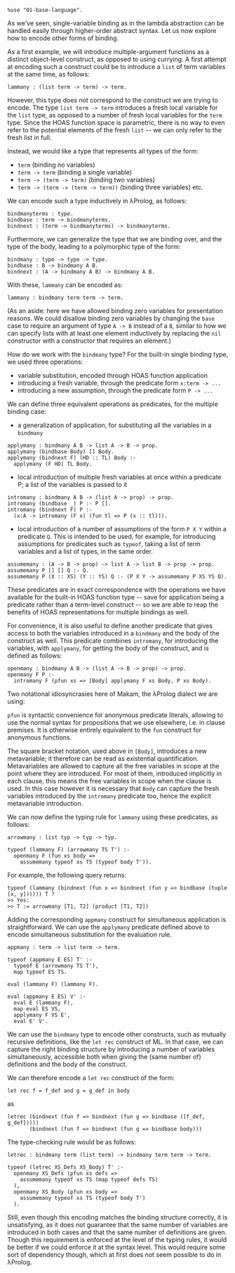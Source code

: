 ```makam
%use "01-base-language".
```

As we've seen, single-variable binding as in the lambda abstraction can be handled easily through
higher-order abstract syntax. Let us now explore how to encode other forms of binding.

As a first example, we will introduce multiple-argument functions as a distinct object-level
construct, as opposed to using currying. A first attempt at encoding such a construct could be to
introduce a `list` of term variables at the same time, as follows:

```makam
lammany : (list term -> term) -> term.
```

However, this type does not correspond to the construct we are trying to encode. The type `list term
-> term` introduces a fresh local variable for the `list` type, as opposed to a number of fresh
local variables for the `term` type. Since the HOAS function space is parametric, there is no way to
even refer to the potential elements of the fresh `list` -- we can only refer to the fresh list in
full.

Instead, we would like a type that represents all types of the form:
 - `term` (binding no variables)
 - `term -> term` (binding a single variable)
 - `term -> (term -> term)` (binding two variables)
 - `term -> (term -> (term -> term))` (binding three variables)
etc.

We can encode such a type inductively in λProlog, as follows:

```makam
bindmanyterms : type.
bindbase : term -> bindmanyterms.
bindnext : (term -> bindmanyterms) -> bindmanyterms.
```

Furthermore, we can generalize the type that we are binding over, and the type of the body, leading
to a polymorphic type of the form:

```makam
bindmany : type -> type -> type.
bindbase : B -> bindmany A B.
bindnext : (A -> bindmany A B) -> bindmany A B.
```

With these, `lammany` can be encoded as: 

```makam
lammany : bindmany term term -> term.
```

(As an aside: here we have allowed binding zero variables for presentation reasons.  We could
disallow binding zero variables by changing the `base` case to require an argument of type `A -> B`
instead of a `B`, similar to how we can specify lists with at least one element inductively by
replacing the `nil` constructor with a constructor that requires an element.)

How do we work with the `bindmany` type? For the built-in single binding type, we used three
operations:

- variable substitution, encoded through HOAS function application
- introducing a fresh variable, through the predicate form `x:term -> ...`
- introducing a new assumption, through the predicate form `P -> ...`

We can define three equivalent operations as predicates, for the multiple binding
case: 

- a generalization of application, for substituting all the variables in a `bindmany` 

```makam
applymany : bindmany A B -> list A -> B -> prop.
applymany (bindbase Body) [] Body.
applymany (bindnext F) (HD :: TL) Body :-
  applymany (F HD) TL Body.
```

- local introduction of multiple fresh variables at once within a predicate P; a list
  of the variables is passed to it 

```makam
intromany : bindmany A B -> (list A -> prop) -> prop.
intromany (bindbase _) P :- P [].
intromany (bindnext F) P :-
  (x:A -> intromany (F x) (fun tl => P (x :: tl))).
```

- local introduction of a number of assumptions of the form `P X Y` within a predicate
   `Q`. This is intended to be used, for example, for introducing assumptions for predicates
   such as `typeof`, taking a list of term variables and a list of types, in the same order.

```makam
assumemany : (A -> B -> prop) -> list A -> list B -> prop -> prop.
assumemany P [] [] Q :- Q.
assumemany P (X :: XS) (Y :: YS) Q :- (P X Y -> assumemany P XS YS Q).
```

These predicates are in exact correspondence with the operations we have available for the built-in
HOAS function type -- save for application being a predicate rather than a term-level construct --
so we are able to reap the benefits of HOAS representations for multiple bindings as well.

For convenience, it is also useful to define another predicate that gives access to both the
variables introduced in a `bindmany` and the body of the construct as well.  This predicate combines
`intromany`, for introducing the variables, with `applymany`, for getting the body of the construct,
and is defined as follows:

```makam
openmany : bindmany A B -> (list A -> B -> prop) -> prop.
openmany F P :-
  intromany F (pfun xs => [Body] applymany F xs Body, P xs Body).
```

Two notational idiosyncrasies here of Makam, the λProlog dialect we are using:

`pfun` is syntactic convenience for anonymous predicate literals, allowing to use the normal syntax
for propositions that we use elsewhere, i.e. in clause premises.  It is otherwise entirely
equivalent to the `fun` construct for anonymous functions.

The square bracket notation, used above in `[Body]`, introduces a new metavariable; it therefore can
be read as existential quantification. Metavariables are allowed to capture all the free variables
in scope at the point where they are introduced.  For most of them, introduced implicitly in each
clause, this means the free variables in scope when the clause is used. In this case however it is
necessary that `Body` can capture the fresh variables introduced by the `intromany` predicate too,
hence the explicit metavariable introduction.

We can now define the typing rule for `lammany` using these predicates, as follows: 

```makam
arrowmany : list typ -> typ -> typ.

typeof (lammany F) (arrowmany TS T') :-
  openmany F (fun xs body =>
    assumemany typeof xs TS (typeof body T')).
```

For example, the following query returns: 

```makam
typeof (lammany (bindnext (fun x => bindnext (fun y => bindbase (tuple [x, y]))))) T ?
>> Yes:
>> T := arrowmany [T1, T2] (product [T1, T2])
```

Adding the corresponding `appmany` construct for simultaneous application is straightforward. We can
use the `applymany` predicate defined above to encode simultaneous substitution for the evaluation
rule.

```makam
appmany : term -> list term -> term.

typeof (appmany E ES) T' :-
  typeof E (arrowmany TS T'),
  map typeof ES TS.

eval (lammany F) (lammany F).

eval (appmany E ES) V' :-
  eval E (lammany F),
  map eval ES VS,
  applymany F VS E',
  eval E' V'.
```

We can use the `bindmany` type to encode other constructs, such as mutually recursive definitions,
like the `let rec` construct of ML. In that case, we can capture the right binding structure by
introducing a number of variables simultaneously, accessible both when giving the (same number of)
definitions and the body of the construct.

We can therefore encode a `let rec` construct of the form:

```
let rec f = f_def and g = g_def in body
```

as

```
letrec (bindnext (fun f => bindnext (fun g => bindbase ([f_def, g_def]))))
       (bindnext (fun f => bindnext (fun g => bindbase body)))
```

The type-checking rule would be as follows:

```makam
letrec : bindmany term (list term) -> bindmany term term -> term.

typeof (letrec XS_Defs XS_Body) T' :-
  openmany XS_Defs (pfun xs defs =>
    assumemany typeof xs TS (map typeof defs TS)
  ),
  openmany XS_Body (pfun xs body =>
    assumemany typeof xs TS (typeof body T')
  ).
```

Still, even though this encoding matches the binding structure correctly, it is unsatisfying, as it
does not guarantee that the same number of variables are introduced in both cases and that the same
number of definitions are given. Though this requirement is enforced at the level of the typing
rules, it would be better if we could enforce it at the syntax level.  This would require some sort
of dependency though, which at first does not seem possible to do in λProlog.
